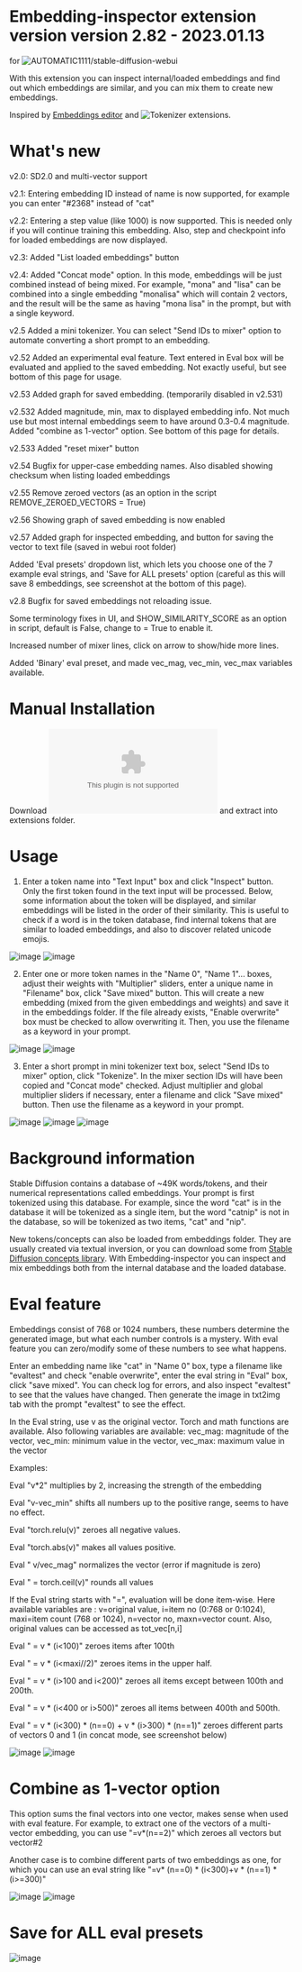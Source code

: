 # Embedding-inspector extension version version 2.82 - 2023.01.13

for ![AUTOMATIC1111/stable-diffusion-webui](https://github.com/AUTOMATIC1111/stable-diffusion-webui/wiki/Extensions)

With this extension you can inspect internal/loaded embeddings and find out which embeddings are similar, and you can mix them to create new embeddings.

Inspired by [Embeddings editor](https://github.com/CodeExplode/stable-diffusion-webui-embedding-editor.git) and ![Tokenizer](https://github.com/AUTOMATIC1111/stable-diffusion-webui-tokenizer.git) extensions.

# What's new

v2.0: SD2.0 and multi-vector support 

v2.1: Entering embedding ID instead of name is now supported, for example you can enter "#2368" instead of "cat"

v2.2: Entering a step value (like 1000) is now supported. This is needed only if you will continue training this embedding. Also, step and checkpoint info for loaded embeddings are now displayed.

v2.3: Added "List loaded embeddings" button

v2.4: Added "Concat mode" option. In this mode, embeddings will be just combined instead of being mixed. For example, "mona" and "lisa" can be combined into a single embedding "monalisa" which will contain 2 vectors, and the result will be the same as having "mona lisa" in the prompt, but with a single keyword.

v2.5 Added a mini tokenizer. You can select "Send IDs to mixer" option to automate converting a short prompt to an embedding.

v2.52 Added an experimental eval feature. Text entered in Eval box will be evaluated and applied to the saved embedding. Not exactly useful, but see bottom of this page for usage.

v2.53 Added graph for saved embedding. (temporarily disabled in v2.531)

v2.532 Added  magnitude, min, max to displayed embedding info. Not much use but most internal embeddings seem to have around 0.3-0.4 magnitude. Added "combine as 1-vector" option. See bottom of this page for details.

v2.533 Added "reset mixer" button

v2.54 Bugfix for upper-case embedding names. Also disabled showing checksum when listing loaded embeddings

v2.55 Remove zeroed vectors (as an option in the script REMOVE_ZEROED_VECTORS = True)

v2.56 Showing graph of saved embedding is now enabled

v2.57 Added graph for inspected embedding, and button for saving the vector to text file (saved in webui root folder)

Added 'Eval presets' dropdown list, which lets you choose one of the 7 example eval strings, and 'Save for ALL presets' option (careful as this will save 8 embeddings, see screenshot at the bottom of this page).

v2.8 Bugfix for saved embeddings not reloading issue. 

Some terminology fixes in UI, and SHOW_SIMILARITY_SCORE as an option in script, default is False, change to = True to enable it.

Increased number of mixer lines, click on arrow to show/hide more lines. 

Added 'Binary' eval preset, and made vec_mag, vec_min, vec_max variables available.

# Manual Installation

Download ![embedding-inspector-main.zip](https://github.com/tkalayci71/embedding-inspector/archive/refs/heads/main.zip) and extract into extensions folder.

# Usage

1) Enter a token name into "Text Input" box and click "Inspect" button. Only the first token found in the text input will be processed. Below, some information about the token will be displayed, and similar embeddings will be listed in the order of their similarity. This is useful to check if a word is in the token database, find internal tokens that are similar to loaded embeddings, and also to discover related unicode emojis.

![image](screenshots/screenshot1.jpg)
![image](screenshots/screenshot4.jpg)

2) Enter one or more token names in the "Name 0", "Name 1"... boxes, adjust their weights with "Multiplier" sliders, enter a unique name in "Filename" box, click "Save mixed" button. This will create a new embedding (mixed from the given embeddings and weights) and save it in the embeddings folder. If the file already exists, "Enable overwrite" box must be checked to allow overwriting it. Then, you use the filename as a keyword in your prompt.

![image](screenshots/screenshot2.jpg)
![image](screenshots/screenshot3.jpg)

3) Enter a short prompt in mini tokenizer text box, select "Send IDs to mixer" option, click "Tokenize". In the mixer section IDs will have been copied and "Concat mode" checked. Adjust multiplier and global multiplier sliders if necessary, enter a filename and click "Save mixed" button. Then use the filename as a keyword in your prompt.

![image](screenshots/screenshot5.jpg)
![image](screenshots/screenshot6.jpg)
![image](screenshots/screenshot7.jpg)

# Background information

Stable Diffusion contains a database of ~49K words/tokens, and their numerical representations called embeddings. Your prompt is first tokenized using this database. For example, since the word "cat" is in the database it will be tokenized as a single item, but the word "catnip" is not in the database,  so will be tokenized as two items, "cat" and "nip". 

New tokens/concepts can also be loaded from embeddings folder. They are usually created via textual inversion, or you can download some from [Stable Diffusion concepts library](https://huggingface.co/sd-concepts-library). With Embedding-inspector you can inspect and mix embeddings both from the internal database and the loaded database.

# Eval feature

Embeddings consist of 768 or 1024 numbers, these numbers determine the generated image, but what each number controls is a mystery. With eval feature you can zero/modify some of these numbers to see what happens.

Enter an embedding name like "cat" in "Name 0" box, type a filename like "evaltest" and check "enable overwrite", enter the eval string in "Eval" box, click "save mixed".  You can check log for errors, and also inspect "evaltest" to see that the values have changed. Then generate the image in txt2img tab with the prompt "evaltest" to see the effect.

In the Eval string, use v as the original vector. Torch and math functions are available. Also following variables are available: vec_mag: magnitude of the vector, vec_min: minimum value in the vector, vec_max: maximum value in the vector

Examples:

Eval "v*2" multiplies by 2, increasing the strength of the embedding

Eval "v-vec_min" shifts all numbers up to the positive range, seems to have no effect.

Eval "torch.relu(v)" zeroes all negative values.

Eval "torch.abs(v)" makes all values positive.

Eval " v/vec_mag" normalizes the vector (error if magnitude is zero)

Eval " = torch.ceil(v)" rounds all values

If the Eval string starts with "=", evaluation will be done item-wise. Here available variables are : v=original value, i=item no (0:768 or 0:1024), maxi=item count (768 or 1024), n=vector no, maxn=vector count. Also, original values can be accessed as tot_vec[n,i] 


Eval " = v * (i<100)" zeroes items after 100th

Eval " = v * (i<maxi//2)" zeroes items in the upper half.

Eval " = v * (i>100 and i<200)" zeroes all items except between 100th and 200th.

Eval " = v * (i<400 or i>500)" zeroes all items between 400th and 500th.

Eval " = v * (i<300) * (n==0) + v * (i>300) * (n==1)" zeroes different parts of vectors 0 and 1 (in concat mode, see screenshot below)

![image](screenshots/screenshot8.jpg)
![image](screenshots/00000-2687304813-evaltest.jpg)

# Combine as 1-vector option

This option sums the final vectors into one vector, makes sense when used with eval feature. For example, to extract one of the vectors of a multi-vector embedding, you can use "=v*(n==2)" which zeroes all vectors but vector#2

Another case is to combine different parts of two embeddings as one, for which you can use an eval string like "=v* (n==0) * (i<300)+v * (n==1) * (i>=300)"

![image](screenshots/screenshot9.jpg)
![image](screenshots/00007-563623717-catdog.jpeg)


# Save for ALL eval presets

![image](screenshots/eval_presets.jpg)
